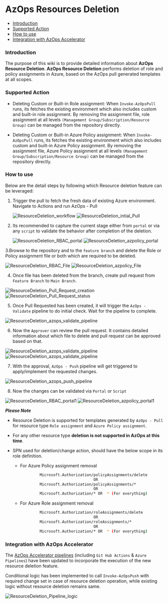 # AzOps Resources Deletion

- [Introduction](#Introduction)
- [Supported Action](#Supported-Action)
- [How to use](#How-to-use)
- [Integration with AzOps Accelerator](#Integration-with-AzOps-Accelerator)


### Introduction

The purpose of this wiki is to provide detailed information about **AzOps Resource Deletion**.
**AzOps Resource Deletion** performs deletion of role and policy assignments in Azure, based on the AzOps pull generated templates at all scopes.


### Supported Action

 - Deleting Custom or Built-in Role assignment: When `Invoke-AzOpsPull` runs, its fetches the existing environment which also includes custom and built-in role assignment. By removing the assignment file, role assignment at all levels `(Management Group/Subscription/Resource Group)` can be managed from the repository directly.

 - Deleting Custom or Built-in Azure Policy assignment: When `Invoke-AzOpsPull` runs, its fetches the existing environment which also includes custom and built-in  Azure Policy assignment. By removing the assignment file,  Azure Policy assignment at all levels `(Management Group/Subscription/Resource Group)` can be managed from the repository directly.


### How to use

Below are the detail steps by following  which Resource deletion feature can be leveraged:

1. Trigger the pull to fetch the fresh data of existing Azure environment. Navigate to Actions and run AzOps - Pull

    ![ResourceDeletion_workflow](./Media/ResourceDeletion/ResourceDeletion_workflow.PNG)
    ![ResourceDeletion_intial_Pull](./Media/ResourceDeletion/ResourceDeletion_intial_Pull.PNG)

2. Its recommended to capture the current stage either from `portal` or via any `script` to validate the behavior after completion of the deletion.

    ![ResourceDeletion_RBAC_portal](./Media/ResourceDeletion/ResourceDeletion_RBAC_portal.PNG)
    ![ResourceDeletion_azpolicy_portal](./Media/ResourceDeletion/ResourceDeletion_azpolicy_portal.PNG)

3.Browse to the repository and to the `feature branch` and delete the Role or Policy assignment file or both which are required to be deleted.

![ResourceDeletion_RBAC_File](./Media/ResourceDeletion/ResourceDeletion_RBAC_File.PNG)
![ResourceDeletion_azpolicy_File](./Media/ResourceDeletion/ResourceDeletion_azpolicy_File.PNG)

4. Once file has been deleted from the branch, create pull request from `Feature Branch` to `Main Branch`.

![ResourceDeletion_Pull_Request_creation](./Media/ResourceDeletion/ResourceDeletion_Pull_Request_creation.PNG)
![ResourceDeletion_Pull_Request_status](./Media/ResourceDeletion/ResourceDeletion_Pull_Request_status.PNG)

5. Once Pull Requested has been created, it will trigger the `AzOps - Validate` pipeline to do initial check. Wait for the pipeline to complete.

![ResourceDeletion_azops_validate_pipeline](./Media/ResourceDeletion/ResourceDeletion_azops_validate_pipeline.PNG)

6. Now the `Approver` can review the pull request. It contains detailed information about which file to delete and pull request can be approved based on that.

![ResourceDeletion_azops_validate_pipeline](./Media/ResourceDeletion/ResourceDeletion_Pull_Request_review.PNG)
![ResourceDeletion_azops_validate_pipeline](./Media/ResourceDeletion/ResourceDeletion_Pull_Request_merge.PNG)

7. With the approval, `AzOps - Push` pipeline will get triggered to apply/implement the requested changes.

 ![ResourceDeletion_azops_push_pipeline](./Media/ResourceDeletion/ResourceDeletion_azops_push_pipeline.PNG)

8. Now the changes can be validated via `Portal` or `Script`

![ResourceDeletion_RBAC_portal1](./Media/ResourceDeletion/ResourceDeletion_RBAC_portal1.PNG)
![ResourceDeletion_azpolicy_portal1](./Media/ResourceDeletion/ResourceDeletion_azpolicy_portal1.PNG)


**_Please Note_**

- Resource Deletion is supported for templates generated by `AzOps - Pull` for resource type `Role assignment` and `Azure Policy assignment`.
- For any other resource type **deletion is not supported in AzOps at this time**.
- SPN used for deletion/change action, should have the below scope in its role definition.

    - For Azure Policy assignment removal
    ```bash
                Microsoft.Authorization/policyAssignments/delete
                                        OR
                Microsoft.Authorization/policyAssignments/*
                                        OR
                Microsoft.Authorization/* OR  * (For everything)
    ```
    - For Azure Role assignment removal
    ```bash
                Microsoft.Authorization/roleAssignments/delete
                                        OR
                Microsoft.Authorization/roleAssignments/*
                                        OR
                Microsoft.Authorization/* OR  * (For everything)
    ```

### Integration with AzOps Accelerator

The [AzOps Accelerator pipelines](https://github.com/azure/azops-accelerator) (including `Git Hub Actions` & `Azure Pipelines`) have been updated to incorporate the execution of the new resource deletion feature.

Conditional logic has been implemented to call `Invoke-AzOpsPush` with required change set in case of resource deletion operation, while existing logic without resource deletion remains same.

![ResourceDeletion_Pipeline_logic](./Media/ResourceDeletion/ResourceDeletion_pipelineupdate.PNG)
